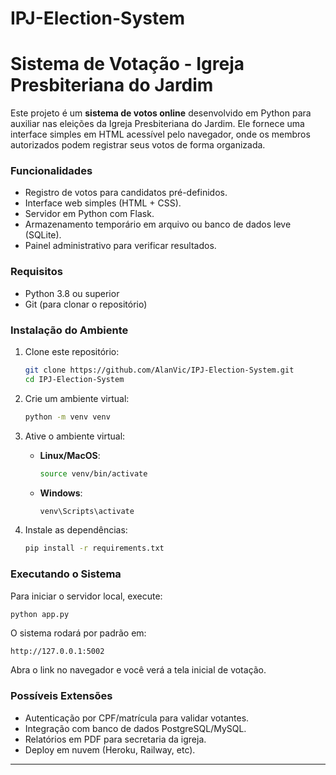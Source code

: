 # IPJ-Election-System

# Sistema de Votação - Igreja Presbiteriana do Jardim

Este projeto é um **sistema de votos online** desenvolvido em Python para auxiliar nas eleições da Igreja Presbiteriana do Jardim. Ele fornece uma interface simples em HTML acessível pelo navegador, onde os membros autorizados podem registrar seus votos de forma organizada.

### Funcionalidades
- Registro de votos para candidatos pré-definidos.
- Interface web simples (HTML + CSS).
- Servidor em Python com Flask.
- Armazenamento temporário em arquivo ou banco de dados leve (SQLite).
- Painel administrativo para verificar resultados.

### Requisitos
- Python 3.8 ou superior
- Git (para clonar o repositório)

### Instalação do Ambiente
1. Clone este repositório:
   ```bash
   git clone https://github.com/AlanVic/IPJ-Election-System.git
   cd IPJ-Election-System
   ```

2. Crie um ambiente virtual:
   ```bash
   python -m venv venv
   ```

3. Ative o ambiente virtual:
   - **Linux/MacOS**:
     ```bash
     source venv/bin/activate
     ```
   - **Windows**:
     ```bash
     venv\Scripts\activate
     ```

4. Instale as dependências:
   ```bash
   pip install -r requirements.txt
   ```

### Executando o Sistema
Para iniciar o servidor local, execute:
```bash
python app.py
```

O sistema rodará por padrão em:
```
http://127.0.0.1:5002
```

Abra o link no navegador e você verá a tela inicial de votação.

### Possíveis Extensões
- Autenticação por CPF/matrícula para validar votantes.
- Integração com banco de dados PostgreSQL/MySQL.
- Relatórios em PDF para secretaria da igreja.
- Deploy em nuvem (Heroku, Railway, etc).  

***

